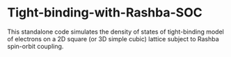 # Tight-binding-with-Rashba-SOC
This standalone code simulates the density of states of tight-binding model of electrons on a 2D square (or 3D simple cubic) lattice subject to Rashba spin-orbit coupling. 
